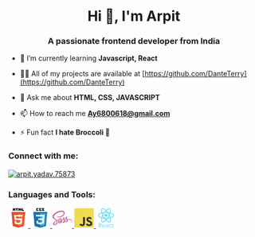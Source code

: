 <h1 align="center">Hi 👋, I'm Arpit</h1>
<h3 align="center">A passionate frontend developer from India</h3>

- 🌱 I’m currently learning **Javascript, React**

- 👨‍💻 All of my projects are available at [https://github.com/DanteTerry](https://github.com/DanteTerry)

- 💬 Ask me about **HTML, CSS, JAVASCRIPT**

- 📫 How to reach me **Ay6800618@gmail.com**

- ⚡ Fun fact **I hate Broccoli 🥦**

<h3 align="left">Connect with me:</h3>
<p align="left">
<a href="https://fb.com/arpit.yadav.75873" target="blank"><img align="center" src="https://raw.githubusercontent.com/rahuldkjain/github-profile-readme-generator/master/src/images/icons/Social/facebook.svg" alt="arpit.yadav.75873" height="30" width="40" /></a>
</p>

<h3 align="left">Languages and Tools:</h3>
<p align="left"> <a href="https://www.w3.org/html/" target="_blank" rel="noreferrer"> <img src="https://raw.githubusercontent.com/devicons/devicon/master/icons/html5/html5-original-wordmark.svg" alt="html5" width="40" height="40"/> </a><a href="https://www.w3schools.com/css/" target="_blank" rel="noreferrer"> <img src="https://raw.githubusercontent.com/devicons/devicon/master/icons/css3/css3-original-wordmark.svg" alt="css3" width="40" height="40"/> </a> <a href="https://sass-lang.com" target="_blank" rel="noreferrer"> <img src="https://raw.githubusercontent.com/devicons/devicon/master/icons/sass/sass-original.svg" alt="sass" width="40" height="40"/> </a><a href="https://developer.mozilla.org/en-US/docs/Web/JavaScript" target="_blank" rel="noreferrer"> <img src="https://raw.githubusercontent.com/devicons/devicon/master/icons/javascript/javascript-original.svg" alt="javascript" width="40" height="40"/> </a> <a href="https://reactjs.org/" target="_blank" rel="noreferrer"> <img src="https://raw.githubusercontent.com/devicons/devicon/master/icons/react/react-original-wordmark.svg" alt="react" width="40" height="40"/> </a>  </p>

